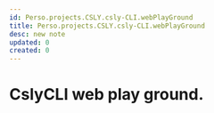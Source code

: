 ```yaml
---
id: Perso.projects.CSLY.csly-CLI.webPlayGround
title: Perso.projects.CSLY.csly-CLI.webPlayGround
desc: new note
updated: 0
created: 0
---
```

# CslyCLI web play ground.


